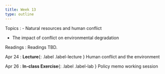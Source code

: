 ```yaml
---
title: Week 13
type: outline
---
```


Topics
: - Natural resources and human conflict
  - The impact of conflict on environmental degradation

Readings
:  Readings TBD.

Apr 24
: **Lecture**{: .label .label-lecture } Human conflict and the environment

Apr 26
: **In-class Exercise**{: .label .label-lab } Policy memo working session
